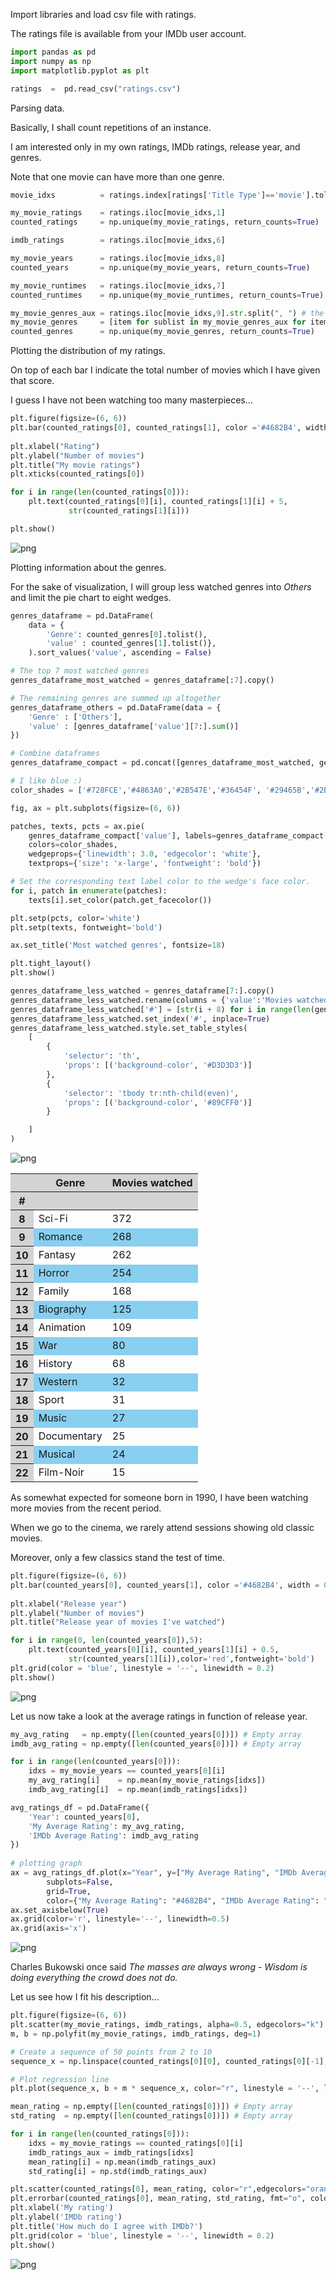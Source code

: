 Import libraries and load csv file with ratings.

The ratings file is available from your IMDb user account.


```python
import pandas as pd 
import numpy as np
import matplotlib.pyplot as plt

ratings  =  pd.read_csv("ratings.csv")
```

Parsing data.

Basically, I shall count repetitions of an instance. 

I am interested only in my own ratings, IMDb ratings, release year, and genres.

Note that one movie can have more than one genre.


```python
movie_idxs          = ratings.index[ratings['Title Type']=='movie'].tolist()

my_movie_ratings    = ratings.iloc[movie_idxs,1]
counted_ratings     = np.unique(my_movie_ratings, return_counts=True)

imdb_ratings        = ratings.iloc[movie_idxs,6]

my_movie_years      = ratings.iloc[movie_idxs,8]
counted_years       = np.unique(my_movie_years, return_counts=True)

my_movie_runtimes   = ratings.iloc[movie_idxs,7]
counted_runtimes    = np.unique(my_movie_runtimes, return_counts=True)

my_movie_genres_aux = ratings.iloc[movie_idxs,9].str.split(", ") # the space after the comma is important
my_movie_genres     = [item for sublist in my_movie_genres_aux for item in sublist]
counted_genres      = np.unique(my_movie_genres, return_counts=True)
```

Plotting the distribution of my ratings.

On top of each bar I indicate the total number of movies which I have given that score.

I guess I have not been watching too many masterpieces... 


```python
plt.figure(figsize=(6, 6))
plt.bar(counted_ratings[0], counted_ratings[1], color ='#4682B4', width = 0.5)
 
plt.xlabel("Rating")
plt.ylabel("Number of movies")
plt.title("My movie ratings")
plt.xticks(counted_ratings[0])

for i in range(len(counted_ratings[0])):
    plt.text(counted_ratings[0][i], counted_ratings[1][i] + 5,
             str(counted_ratings[1][i]))

plt.show()
```


    
![png](imdbanalyzer_files/imdbanalyzer_5_0.png)
    


Plotting information about the genres.

For the sake of visualization, I will group less watched genres into *Others* and limit the pie chart to eight wedges.


```python
genres_dataframe = pd.DataFrame(
    data = {
        'Genre': counted_genres[0].tolist(),
        'value' : counted_genres[1].tolist()},
    ).sort_values('value', ascending = False)

# The top 7 most watched genres
genres_dataframe_most_watched = genres_dataframe[:7].copy()

# The remaining genres are summed up altogether
genres_dataframe_others = pd.DataFrame(data = {
    'Genre' : ['Others'],
    'value' : [genres_dataframe['value'][7:].sum()]
})

# Combine dataframes
genres_dataframe_compact = pd.concat([genres_dataframe_most_watched, genres_dataframe_others])

# I like blue :)
color_shades = ['#728FCE','#4863A0','#2B547E','#36454F', '#29465B','#2B3856','#123456', '#151B54']	

fig, ax = plt.subplots(figsize=(6, 6))

patches, texts, pcts = ax.pie(
    genres_dataframe_compact['value'], labels=genres_dataframe_compact['Genre'].tolist(), autopct='%.1f%%',
    colors=color_shades,
    wedgeprops={'linewidth': 3.0, 'edgecolor': 'white'},
    textprops={'size': 'x-large', 'fontweight': 'bold'})

# Set the corresponding text label color to the wedge's face color.
for i, patch in enumerate(patches):
    texts[i].set_color(patch.get_facecolor())

plt.setp(pcts, color='white')
plt.setp(texts, fontweight='bold')

ax.set_title('Most watched genres', fontsize=18)

plt.tight_layout()
plt.show()

genres_dataframe_less_watched = genres_dataframe[7:].copy()
genres_dataframe_less_watched.rename(columns = {'value':'Movies watched'}, inplace = True)
genres_dataframe_less_watched['#'] = [str(i + 8) for i in range(len(genres_dataframe_less_watched['Genre']))]
genres_dataframe_less_watched.set_index('#', inplace=True)
genres_dataframe_less_watched.style.set_table_styles(
    [
        {
            'selector': 'th',
            'props': [('background-color', '#D3D3D3')]
        },
        {
            'selector': 'tbody tr:nth-child(even)',
            'props': [('background-color', '#89CFF0')]
        }

    ]
)
```


    
![png](imdbanalyzer_files/imdbanalyzer_7_0.png)
    





<style type="text/css">
#T_2eb5d th {
  background-color: #D3D3D3;
}
#T_2eb5d tbody tr:nth-child(even) {
  background-color: #89CFF0;
}
</style>
<table id="T_2eb5d">
  <thead>
    <tr>
      <th class="blank level0" >&nbsp;</th>
      <th id="T_2eb5d_level0_col0" class="col_heading level0 col0" >Genre</th>
      <th id="T_2eb5d_level0_col1" class="col_heading level0 col1" >Movies watched</th>
    </tr>
    <tr>
      <th class="index_name level0" >#</th>
      <th class="blank col0" >&nbsp;</th>
      <th class="blank col1" >&nbsp;</th>
    </tr>
  </thead>
  <tbody>
    <tr>
      <th id="T_2eb5d_level0_row0" class="row_heading level0 row0" >8</th>
      <td id="T_2eb5d_row0_col0" class="data row0 col0" >Sci-Fi</td>
      <td id="T_2eb5d_row0_col1" class="data row0 col1" >372</td>
    </tr>
    <tr>
      <th id="T_2eb5d_level0_row1" class="row_heading level0 row1" >9</th>
      <td id="T_2eb5d_row1_col0" class="data row1 col0" >Romance</td>
      <td id="T_2eb5d_row1_col1" class="data row1 col1" >268</td>
    </tr>
    <tr>
      <th id="T_2eb5d_level0_row2" class="row_heading level0 row2" >10</th>
      <td id="T_2eb5d_row2_col0" class="data row2 col0" >Fantasy</td>
      <td id="T_2eb5d_row2_col1" class="data row2 col1" >262</td>
    </tr>
    <tr>
      <th id="T_2eb5d_level0_row3" class="row_heading level0 row3" >11</th>
      <td id="T_2eb5d_row3_col0" class="data row3 col0" >Horror</td>
      <td id="T_2eb5d_row3_col1" class="data row3 col1" >254</td>
    </tr>
    <tr>
      <th id="T_2eb5d_level0_row4" class="row_heading level0 row4" >12</th>
      <td id="T_2eb5d_row4_col0" class="data row4 col0" >Family</td>
      <td id="T_2eb5d_row4_col1" class="data row4 col1" >168</td>
    </tr>
    <tr>
      <th id="T_2eb5d_level0_row5" class="row_heading level0 row5" >13</th>
      <td id="T_2eb5d_row5_col0" class="data row5 col0" >Biography</td>
      <td id="T_2eb5d_row5_col1" class="data row5 col1" >125</td>
    </tr>
    <tr>
      <th id="T_2eb5d_level0_row6" class="row_heading level0 row6" >14</th>
      <td id="T_2eb5d_row6_col0" class="data row6 col0" >Animation</td>
      <td id="T_2eb5d_row6_col1" class="data row6 col1" >109</td>
    </tr>
    <tr>
      <th id="T_2eb5d_level0_row7" class="row_heading level0 row7" >15</th>
      <td id="T_2eb5d_row7_col0" class="data row7 col0" >War</td>
      <td id="T_2eb5d_row7_col1" class="data row7 col1" >80</td>
    </tr>
    <tr>
      <th id="T_2eb5d_level0_row8" class="row_heading level0 row8" >16</th>
      <td id="T_2eb5d_row8_col0" class="data row8 col0" >History</td>
      <td id="T_2eb5d_row8_col1" class="data row8 col1" >68</td>
    </tr>
    <tr>
      <th id="T_2eb5d_level0_row9" class="row_heading level0 row9" >17</th>
      <td id="T_2eb5d_row9_col0" class="data row9 col0" >Western</td>
      <td id="T_2eb5d_row9_col1" class="data row9 col1" >32</td>
    </tr>
    <tr>
      <th id="T_2eb5d_level0_row10" class="row_heading level0 row10" >18</th>
      <td id="T_2eb5d_row10_col0" class="data row10 col0" >Sport</td>
      <td id="T_2eb5d_row10_col1" class="data row10 col1" >31</td>
    </tr>
    <tr>
      <th id="T_2eb5d_level0_row11" class="row_heading level0 row11" >19</th>
      <td id="T_2eb5d_row11_col0" class="data row11 col0" >Music</td>
      <td id="T_2eb5d_row11_col1" class="data row11 col1" >27</td>
    </tr>
    <tr>
      <th id="T_2eb5d_level0_row12" class="row_heading level0 row12" >20</th>
      <td id="T_2eb5d_row12_col0" class="data row12 col0" >Documentary</td>
      <td id="T_2eb5d_row12_col1" class="data row12 col1" >25</td>
    </tr>
    <tr>
      <th id="T_2eb5d_level0_row13" class="row_heading level0 row13" >21</th>
      <td id="T_2eb5d_row13_col0" class="data row13 col0" >Musical</td>
      <td id="T_2eb5d_row13_col1" class="data row13 col1" >24</td>
    </tr>
    <tr>
      <th id="T_2eb5d_level0_row14" class="row_heading level0 row14" >22</th>
      <td id="T_2eb5d_row14_col0" class="data row14 col0" >Film-Noir</td>
      <td id="T_2eb5d_row14_col1" class="data row14 col1" >15</td>
    </tr>
  </tbody>
</table>




As somewhat expected for someone born in 1990, I have been watching more movies from the recent period.

When we go to the cinema, we rarely attend sessions showing old classic movies.

Moreover, only a few classics stand the test of time.


```python
plt.figure(figsize=(6, 6))
plt.bar(counted_years[0], counted_years[1], color ='#4682B4', width = 0.5)
 
plt.xlabel("Release year")
plt.ylabel("Number of movies")
plt.title("Release year of movies I've watched")

for i in range(0, len(counted_years[0]),5):
    plt.text(counted_years[0][i], counted_years[1][i] + 0.5,
             str(counted_years[1][i]),color='red',fontweight='bold')
plt.grid(color = 'blue', linestyle = '--', linewidth = 0.2)
plt.show()
```


    
![png](imdbanalyzer_files/imdbanalyzer_9_0.png)
    


Let us now take a look at the average ratings in function of release year.  


```python
my_avg_rating   = np.empty([len(counted_years[0])]) # Empty array
imdb_avg_rating = np.empty([len(counted_years[0])]) # Empty array

for i in range(len(counted_years[0])):
    idxs = my_movie_years == counted_years[0][i]
    my_avg_rating[i]    = np.mean(my_movie_ratings[idxs])
    imdb_avg_rating[i]  = np.mean(imdb_ratings[idxs])

avg_ratings_df = pd.DataFrame({
    'Year': counted_years[0],
    'My Average Rating': my_avg_rating,
    'IMDb Average Rating': imdb_avg_rating
})
  
# plotting graph
ax = avg_ratings_df.plot(x="Year", y=["My Average Rating", "IMDb Average Rating"], kind="bar", figsize=(20, 6),
        subplots=False,
        grid=True,
        color={"My Average Rating": "#4682B4", "IMDb Average Rating": "#FFA500"})
ax.set_axisbelow(True)
ax.grid(color='r', linestyle='--', linewidth=0.5)
ax.grid(axis='x')

```


    
![png](imdbanalyzer_files/imdbanalyzer_11_0.png)
    


Charles Bukowski once said *The masses are always wrong - Wisdom is doing everything the crowd does not do.*

Let us see how I fit his description...


```python
plt.figure(figsize=(6, 6))
plt.scatter(my_movie_ratings, imdb_ratings, alpha=0.5, edgecolors="k")
m, b = np.polyfit(my_movie_ratings, imdb_ratings, deg=1)

# Create a sequence of 50 points from 2 to 10 
sequence_x = np.linspace(counted_ratings[0][0], counted_ratings[0][-1], num=50)

# Plot regression line
plt.plot(sequence_x, b + m * sequence_x, color="r", linestyle = '--', lw=1.5)

mean_rating = np.empty([len(counted_ratings[0])]) # Empty array
std_rating  = np.empty([len(counted_ratings[0])]) # Empty array

for i in range(len(counted_ratings[0])):
    idxs = my_movie_ratings == counted_ratings[0][i]
    imdb_ratings_aux = imdb_ratings[idxs]
    mean_rating[i] = np.mean(imdb_ratings_aux)
    std_rating[i] = np.std(imdb_ratings_aux)

plt.scatter(counted_ratings[0], mean_rating, color="r",edgecolors="orange")
plt.errorbar(counted_ratings[0], mean_rating, std_rating, fmt="o", color="r")
plt.xlabel('My rating')
plt.ylabel('IMDb rating')
plt.title('How much do I agree with IMDb?')
plt.grid(color = 'blue', linestyle = '--', linewidth = 0.2)
plt.show()
```


    
![png](imdbanalyzer_files/imdbanalyzer_13_0.png)
    

